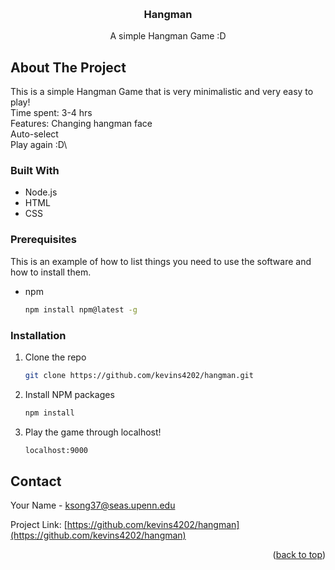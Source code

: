 <a id="readme-top"></a>

<!-- PROJECT LOGO -->
<br />
<div align="center">
  <h3 align="center">Hangman</h3>

  <p align="center">
    A simple Hangman Game :D
    
</div>

<!-- ABOUT THE PROJECT -->
## About The Project

This is a simple Hangman Game that is very minimalistic and very easy to play!\
Time spent: 3-4 hrs\
Features: Changing hangman face\
Auto-select\
Play again :D\

### Built With

* Node.js
* HTML
* CSS


<!-- GETTING STARTED -->


### Prerequisites

This is an example of how to list things you need to use the software and how to install them.
* npm
  ```sh
  npm install npm@latest -g
  ```

### Installation

1. Clone the repo
   ```sh
   git clone https://github.com/kevins4202/hangman.git
   ```
2. Install NPM packages
   ```sh
   npm install
   ```
3. Play the game through localhost!
   ```sh
   localhost:9000
   ```
   
<!-- CONTACT -->
## Contact

Your Name - ksong37@seas.upenn.edu

Project Link: [https://github.com/kevins4202/hangman](https://github.com/kevins4202/hangman)

<p align="right">(<a href="#readme-top">back to top</a>)</p>
